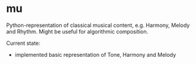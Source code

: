 # mu

Python-representation of classical musical content, e.g. Harmony, Melody and Rhythm.
Might be useful for algorithmic composition.

Current state:
  * implemented basic representation of Tone, Harmony and Melody
